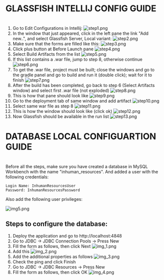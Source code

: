 # GLASSFISH INTELLIJ CONFIG GUIDE
#

1. Go to Edit Configurations in Intellij:
![step1.png](Documentatie/PNGs/glassfishIntellijConfig/step1.PNG)
2. In the window that just appeared, click in the left pane the link "Add new..", and select Glassfish Server, Local variant:
![step2.png](Documentatie/PNGs/glassfishIntellijConfig/step2.PNG)
3. Make sure that the forms are filled like this:
![step3.png](Documentatie/PNGs/glassfishIntellijConfig/step3.PNG)
4. Click plus button at Before Launch pane
![step4.png](Documentatie/PNGs/glassfishIntellijConfig/step4.PNG)
5. Select Build Artifacts from the list
![step5.png](Documentatie/PNGs/glassfishIntellijConfig/step5.PNG)
6. If this list contains a .war file, jump to step 8, otherwise continue
![step6.png](Documentatie/PNGs/glassfishIntellijConfig/step6.PNG)
7. To get the .war file, project must be built; close the windows and go to the gradle panel and go to build and run it (double click); wait for it to finish
![step7.png](Documentatie/PNGs/glassfishIntellijConfig/step7.PNG)
8. After the build has been completed, go back to step 6 (Select Artifacts window) and select first .war file (not exploded)
![step8.png](Documentatie/PNGs/glassfishIntellijConfig/step8.PNG)
9. This is how that pane should look like
![step9.png](Documentatie/PNGs/glassfishIntellijConfig/step9.PNG)
10. Go to the deployment tab of same window and add artifact
![step10.png](Documentatie/PNGs/glassfishIntellijConfig/step10.PNG)
11. Select same war file as step 8
![step11.png](Documentatie/PNGs/glassfishIntellijConfig/step11.PNG)
12. This is how the window should look like (click ok)
![step12.png](Documentatie/PNGs/glassfishIntellijConfig/step12.PNG)
13. Now Glassfish should be available in the run list
![step13.png](Documentatie/PNGs/glassfishIntellijConfig/step13.PNG)

# DATABASE LOCAL CONFIGUARTION GUIDE
#
Before all the steps, make sure you have created a database
in MySQL Workbench with the name "inhuman_resources". And added a user with the following credentials:

```
Login Name: InhumanResourcesUser
Password: InhumanResourcesPassword
```
Also add the following user privileges:

![img5.png](Documentatie/PNGs/img5.png)



##
## Steps to configure the database:

1. Deploy the application and go to http://localhost:4848
2. Go to JDBC -> JDBC Connection Pools -> Press New
3. Fill the form as follows, then click Next 
   ![img_1.png](Documentatie/PNGs/img_1.png)
4. Add this
  ![img_2.png](Documentatie/PNGs/img_2.png)
5. Add the additional properties as follows
  ![img_3.png](Documentatie/PNGs/img_3.png)
6. Check the ping and click Finish
7. Go to JDBC -> JDBC Resources -> Press New
8. Fill the form as follows, then click OK
  ![img_4.png](Documentatie/PNGs/img_4.png)